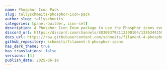 ```yaml
---
name: Phosphor Icon Pack
slug: tallyschmeits-phosphor-icon-pack
author_slug: tallyschmeits
categories: [panel-builder, icon-set]
description: A Phosphor Icon Enum package to use the Phosphor icons everywhere in your Filament project.
discord_url: https://discord.com/channels/883083792112300104/1385344259460300872
docs_url: https://raw.githubusercontent.com/schmeits/filament-4-phosphor-icons/main/README.md
github_repository: schmeits/filament-4-phosphor-icons
has_dark_theme: true
has_translations: false
versions: [4]
publish_date: 2025-06-19
---
```

